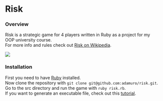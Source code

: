 # Risk

### Overview

Risk is a strategic game for 4 players written in Ruby as a project for my OOP university course.  
For more info and rules check out [Risk on Wikipedia](https://en.wikipedia.org/wiki/Risk_(game)).  

![](https://imgur.com/a/m9Z8H0E)

### Installation

First you need to have [Ruby](https://www.ruby-lang.org/en/downloads/) installed.  
Now clone the repository with `git clone git@github.com:adamuro/risk.git`.  
Go to the src directory and run the game with `ruby risk.rb`.  
If you want to generate an executable file, check out this [tutorial](https://ourcodeworld.com/articles/read/270/how-to-create-an-executable-exe-from-a-ruby-script-in-windows-using-ocra).
